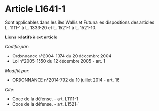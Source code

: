 # Article L1641-1

Sont applicables dans les îles Wallis et Futuna les dispositions des articles L. 1111-1 à L. 1333-20 et L. 1521-1 à L.
1521-10.

**Liens relatifs à cet article**

_Codifié par_:

  - Ordonnance n°2004-1374 du 20 décembre 2004
  - Loi n°2005-1550 du 12 décembre 2005 - art. 1

_Modifié par_:

  - ORDONNANCE n°2014-792 du 10 juillet 2014 - art. 16

_Cite_:

  - Code de la défense. - art. L1111-1
  - Code de la défense. - art. L1521-1
